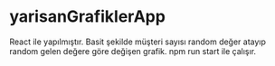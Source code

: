 # yarisanGrafiklerApp
React ile yapılmıştır. Basit şekilde müşteri sayısı  random değer atayıp random gelen değere göre değişen grafik.
 npm run start ile çalışır.
 
